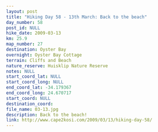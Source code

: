 ```yaml
---
layout: post
title: "Hiking Day 58 - 13th March: Back to the beach"
day_number: 58
post_id: NULL
hike_date: 2009-03-13
km: 25.9
map_number: 27
destination: Oyster Bay
overnight: Oyster Bay Cottage
terrain: Cliffs and Beach
nature_reserve: Huisklip Nature Reserve
notes: NULL
start_coord_lat: NULL
start_coord_long: NULL
end_coord_lat: -34.179367
end_coord_long: 24.670717
start_coord: NULL
destination_coord: 
file_name: 03-13.jpg
description: Back to the beach!
link: http://www.cape2kosi.com/2009/03/13/hiking-day-58/
---
```

